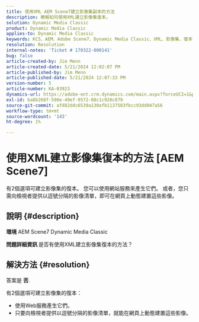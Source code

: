 ```yaml
---
title: 使用XML AEM Scene7建立影像集副本的方法
description: 瞭解如何使用XML建立影像集復本。
solution: Dynamic Media Classic
product: Dynamic Media Classic
applies-to: Dynamic Media Classic
keywords: KCS、AEM、Adobe Scene7、Dynamic Media Classic、XML、影像集、復本、Adobe Experience Manager、做法
resolution: Resolution
internal-notes: 'Ticket # 170322-000141'
bug: false
article-created-by: Jim Menn
article-created-date: 5/21/2024 12:02:07 PM
article-published-by: Jim Menn
article-published-date: 5/21/2024 12:07:33 PM
version-number: 5
article-number: KA-03923
dynamics-url: https://adobe-ent.crm.dynamics.com/main.aspx?forceUCI=1&pagetype=entityrecord&etn=knowledgearticle&id=e60143ec-6917-ef11-9f8a-6045bd006268
exl-id: ba8b268f-590e-49ef-9572-08c1c920c879
source-git-commit: afd82ddc6539a130afb1137583fbcc93dd047a56
workflow-type: tm+mt
source-wordcount: '143'
ht-degree: 1%

---
```


# 使用XML建立影像集復本的方法 [AEM Scene7]


有2個選項可建立影像集的復本。 您可以使用網站服務來產生它們。 或者，您只需向檢視者提供以逗號分隔的影像清單，即可在網頁上動態建置這些影像。

## 說明 {#description}


<b>環境</b>
AEM Scene7 Dynamic Media Classic

<b>問題詳細資訊 </b>
是否有使用XML建立影像集復本的方法？


## 解決方法 {#resolution}


答案是 <b>否</b>.

有2個選項可建立影像集的復本：

- 使用Web服務產生它們。
- 只要向檢視者提供以逗號分隔的影像清單，就能在網頁上動態建置這些影像。
